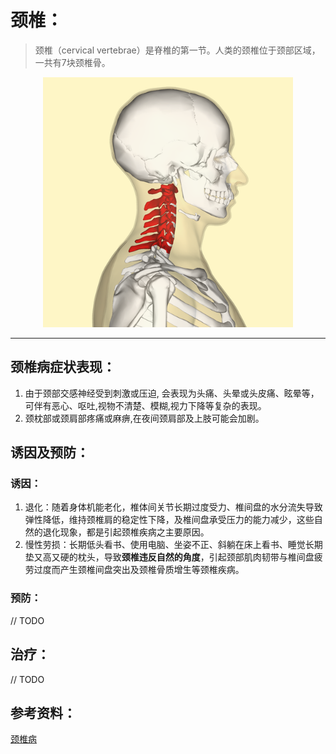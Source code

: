 
# 颈椎：   
> 颈椎（cervical vertebrae）是脊椎的第一节。人类的颈椎位于颈部区域，一共有7块颈椎骨。  
<p align="center">
  <img width="400" height="400" src="./Cervical_vertebrae_lateral.png">
</p>

---

## 颈椎病症状表现：  
1. 由于颈部交感神经受到刺激或压迫, 会表现为头痛、头晕或头皮痛、眩晕等，可伴有恶心、呕吐,视物不清楚、模糊,视力下降等复杂的表现。
2. 颈枕部或颈肩部疼痛或麻痹,在夜间颈肩部及上肢可能会加剧。

## 诱因及预防：  
### 诱因：  
1. 退化：随着身体机能老化，椎体间关节长期过度受力、椎间盘的水分流失导致弹性降低，维持颈椎肩的稳定性下降，及椎间盘承受压力的能力减少，这些自然的退化现象，都是引起颈椎疾病之主要原因。
2. 慢性劳损：长期低头看书、使用电脑、坐姿不正、斜躺在床上看书、睡觉长期垫又高又硬的枕头，导致**颈椎违反自然的角度**，引起颈部肌肉韧带与椎间盘疲劳过度而产生颈椎间盘突出及颈椎骨质增生等颈椎疾病。
### 预防：  


// TODO  

## 治疗：  
//  TODO   

## 参考资料：
[颈椎病](https://www.msdmanuals.cn/home/brain-spinal-cord-and-nerve-disorders/spinal-cord-disorders/cervical-spondylosis)

